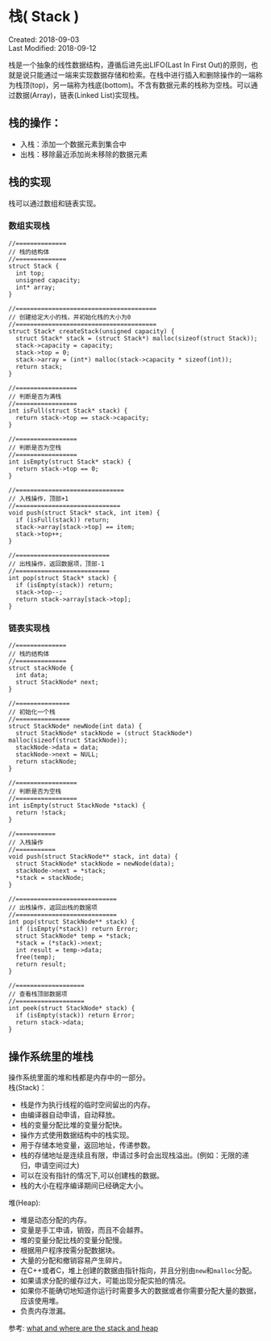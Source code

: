 # 栈( Stack )
Created: 2018-09-03  
Last Modified: 2018-09-12  

栈是一个抽象的线性数据结构，遵循后进先出LIFO(Last In First Out)的原则，也就是说只能通过一端来实现数据存储和检索。在栈中进行插入和删除操作的一端称为栈顶(top)，另一端称为栈底(bottom)。不含有数据元素的栈称为空栈。可以通过数据(Array)，链表(Linked List)实现栈。  

## 栈的操作：
  - 入栈：添加一个数据元素到集合中
  - 出栈：移除最近添加尚未移除的数据元素

## 栈的实现
  栈可以通过数组和链表实现。
### 数组实现栈
```
//==============
// 栈的结构体
//==============
struct Stack {
  int top;
  unsigned capacity;
  int* array;
}

//=======================================
// 创建给定大小的栈，并初始化栈的大小为0
//=======================================
struct Stack* createStack(unsigned capacity) {
  struct Stack* stack = (struct Stack*) malloc(sizeof(struct Stack));
  stack->capacity = capacity;
  stack->top = 0;
  stack->array = (int*) malloc(stack->capacity * sizeof(int));
  return stack;
}

//=================
// 判断是否为满栈
//=================
int isFull(struct Stack* stack) {
  return stack->top == stack->capacity;
}

//=================
// 判断是否为空栈
//=================
int isEmpty(struct Stack* stack) {
  return stack->top == 0;
}

//==============================
// 入栈操作，顶部+1
//=============================
void push(struct Stack* stack, int item) {
  if (isFull(stack)) return;
  stack->array[stack->top] == item;
  stack->top++;
}

//==========================
// 出栈操作，返回数据项，顶部-1
//==========================
int pop(struct Stack* stack) {
  if (isEmpty(stack)) return;
  stack->top--;
  return stack->array[stack->top];
}
```
### 链表实现栈
```
//==============
// 栈的结构体
//==============
struct stackNode {
  int data;
  struct StackNode* next;
}

//===============
// 初始化一个栈
//===============
struct StackNode* newNode(int data) {
  struct StackNode* stackNode = (struct StackNode*) malloc(sizeof(struct StackNode));
  stackNode->data = data;
  stackNode->next = NULL;
  return stackNode;
}

//=================
// 判断是否为空栈
//=================
int isEmpty(struct StackNode *stack) {
  return !stack;
}

//===========
// 入栈操作
//===========
void push(struct StackNode** stack, int data) {
  struct StackNode* stackNode = newNode(data);
  stackNode->next = *stack;
  *stack = stackNode;
}

//============================
// 出栈操作，返回出栈的数据项
//============================
int pop(struct StackNode** stack) {
  if (isEmpty(*stack)) return Error;
  struct StackNode* temp = *stack;
  *stack = (*stack)->next;
  int result = temp->data;
  free(temp);
  return result;
}

//===================
// 查看栈顶部数据项
//===================
int peek(struct StackNode* stack) {
  if (isEmpty(stack)) return Error;
  return stack->data;
}
```

## 操作系统里的堆栈
操作系统里面的堆和栈都是内存中的一部分。  
  栈(Stack)：  
  - 栈是作为执行线程的临时空间留出的内存。
  - 由编译器自动申请，自动释放。
  - 栈的变量分配比堆的变量分配快。
  - 操作方式使用数据结构中的栈实现。
  - 用于存储本地变量，返回地址，传递参数。
  - 栈的存储地址是连续且有限，申请过多时会出现栈溢出。(例如：无限的递归，申请空间过大)
  - 可以在没有指针的情况下,可以创建栈的数据。
  - 栈的大小在程序编译期间已经确定大小。

  堆(Heap):
  - 堆是动态分配的内存。
  - 变量是手工申请，销毁，而且不会越界。
  - 堆的变量分配比栈的变量分配慢。
  - 根据用户程序按需分配数据块。
  - 大量的分配和撤销容易产生碎片。
  - 在C++或者C，堆上创建的数据由指针指向，并且分别由`new`和`malloc`分配。
  - 如果请求分配的缓存过大，可能出现分配实拍的情况。
  - 如果你不能确切地知道你运行时需要多大的数据或者你需要分配大量的数据，应该使用堆。
  - 负责内存泄漏。

参考: [what and where are the stack and heap](https://stackoverflow.com/questions/79923/what-and-where-are-the-stack-and-heap)